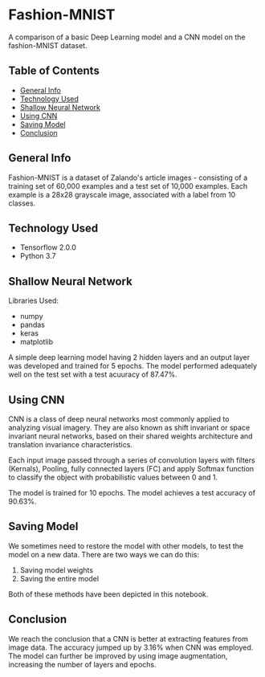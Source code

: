 # Fashion-MNIST

A comparison of a basic Deep Learning model and a CNN model on the fashion-MNIST dataset.

## Table of Contents
* [General Info](#generalinfo)
* [Technology Used](#technology)
* [Shallow Neural Network](#deeplearning)
* [Using CNN](#cnn)
* [Saving Model](#saving)
* [Conclusion](#conclusion)

## General Info
Fashion-MNIST is a dataset of Zalando's article images - consisting of a training set of 60,000 examples and a test set of 10,000 examples. Each example is a 28x28 grayscale image, associated with a label from 10 classes.

## Technology Used
* Tensorflow 2.0.0
* Python 3.7

## Shallow Neural Network
Libraries Used:
* numpy
* pandas
* keras
* matplotlib

A simple deep learning model having 2 hidden layers and an output layer was developed and trained for 5 epochs. The model performed adequately well on the test set with a test acuuracy of 87.47%.

## Using CNN
CNN is a class of deep neural networks most commonly applied to analyzing visual imagery. They are also known as shift invariant or space invariant neural networks, based on their shared weights architecture and translation invariance characteristics.

Each input image passed through a series of convolution layers with filters (Kernals), Pooling, fully connected layers (FC) and apply Softmax function to classify the object with probabilistic values between 0 and 1.

The model is trained for 10 epochs. The model achieves a test accuracy of 90.63%.

## Saving Model
We sometimes need to restore the model with other models, to test the model on a new data. There are two ways we can do this:
1. Saving model weights
2. Saving the entire model

Both of these methods have been depicted in this notebook.

## Conclusion
We reach the conclusion that a CNN is better at extracting features from image data. The accuracy jumped up by 3.16% when CNN was employed. The model can further be improved by using image augmentation, increasing the number of layers and epochs.
